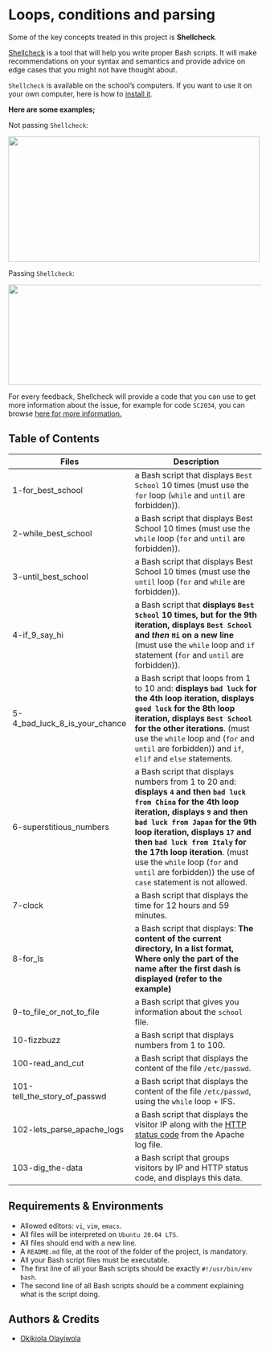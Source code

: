 # Loops, conditions and parsing
Some of the key concepts treated in this project is **Shellcheck**.

[Shellcheck](https://alx-intranet.hbtn.io/rltoken/joK6l_yEZ9N7T0GQ1RDjLA) is a tool that will help you write proper Bash scripts. It will make recommendations on your syntax and semantics and provide advice on edge cases that you might not have thought about.

`Shellcheck` is available on the school’s computers. If you want to use it on your own computer, here is how to [install it](https://alx-intranet.hbtn.io/rltoken/jbz0_-i3TV3WpKgxhyrtpA).

**Here are some examples;**

Not passing `Shellcheck`:

<img src="https://s3.amazonaws.com/intranet-projects-files/holbertonschool-sysadmin_devops/251/Vxotqyj.png" width="500" height="250" />

Passing `Shellcheck`:

<img src="https://s3.amazonaws.com/intranet-projects-files/holbertonschool-sysadmin_devops/251/ubHWxDU.png" width="700" height="200" />

For every feedback, Shellcheck will provide a code that you can use to get more information about the issue, for example for code `SC2034`, you can browse [here for more information.](https://alx-intranet.hbtn.io/rltoken/dxp49_rfO4_9Yjtcg59exg)
 
## Table of Contents
| **Files** | **Description** |
| --- | --- |
| 1-for_best_school | a Bash script that displays `Best School` 10 times (must use the `for` loop (`while` and `until` are forbidden)). |
| 2-while_best_school | a Bash script that displays Best School 10 times (must use the `while` loop (`for` and `until` are forbidden)). |
| 3-until_best_school | a Bash script that displays Best School 10 times (must use the `until` loop (`for` and `while` are forbidden)). |
| 4-if_9_say_hi | a Bash script that **displays `Best School` 10 times, but for the 9th iteration, displays `Best School` and *then* `Hi` on a new line** (must use the `while` loop and `if` statement (`for` and `until` are forbidden)). |
| 5-4_bad_luck_8_is_your_chance | a Bash script that loops from 1 to 10 and: **displays `bad luck` for the 4th loop iteration, displays `good luck` for the 8th loop iteration, displays `Best School` for the other iterations**. (must use the `while` loop and (`for` and `until` are forbidden)) and `if`, `elif` and `else` statements. |
| 6-superstitious_numbers | a Bash script that displays numbers from 1 to 20 and: **displays `4` and then `bad luck from China` for the 4th loop iteration, displays `9` and then `bad luck from Japan` for the 9th loop iteration, displays `17` and then `bad luck from Italy` for the 17th loop iteration**. (must use the `while` loop (`for` and `until` are forbidden)) the use of `case` statement is not allowed. |
| 7-clock | a Bash script that displays the time for 12 hours and 59 minutes. |
| 8-for_ls | a Bash script that displays: **The content of the current directory, In a list format, Where only the part of the name after the first dash is displayed (refer to the example)** |
| 9-to_file_or_not_to_file | a Bash script that gives you information about the `school` file. |
| 10-fizzbuzz | a Bash script that displays numbers from 1 to 100. |
| 100-read_and_cut | a Bash script that displays the content of the file `/etc/passwd`. |
| 101-tell_the_story_of_passwd | a Bash script that displays the content of the file `/etc/passwd`, using the `while` loop + IFS. |
| 102-lets_parse_apache_logs | a Bash script that displays the visitor IP along with the [HTTP status code](https://alx-intranet.hbtn.io/rltoken/7de-UBmf8xgwH1iSwzX1MA) from the Apache log file. |
| 103-dig_the-data | a Bash script that groups visitors by IP and HTTP status code, and displays this data. |


## Requirements & Environments

- Allowed editors: `vi`, `vim`, `emacs`.
- All files will be interpreted on `Ubuntu 20.04 LTS`.
- All files should end with a new line.
- A `README.md` file, at the root of the folder of the project, is mandatory.
- All your Bash script files must be executable.
- The first line of all your Bash scripts should be exactly `#!/usr/bin/env bash`.
- The second line of all Bash scripts should be a comment explaining what is the script doing.

## Authors & Credits
- [Okikiola Olayiwola](https://github.com/aloikiko)